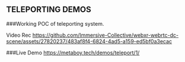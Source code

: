 
## TELEPORTING DEMOS

###Working POC of teleporting system.

Video Rec
https://github.com/Immersive-Collective/webxr-webrtc-dc-scene/assets/27820237/483af8f4-6824-4ad5-a159-ed5bf0a3ecac

###Live Demo
https://metaboy.tech/demos/teleport/1/



